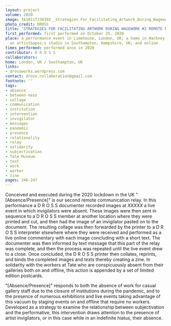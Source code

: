 ```yaml
---
layout: project
volume: 2020
image: 1610117230392__Strategies_For_Facilitating_Artwork_During_Wagework__2_Remote_Relay__Absence_Presence_--D_R_O_S_S.png
photo_credit: DROSS
title: 'STRATEGIES FOR FACILITATING ARTWORK DURING WAGEWORK #2 REMOTE RELAY [ABSENCE/PRESENCE]'
first_performed: first performed on October 25, 2020
place: a performance event in Limehouse, London, UK; a home in Hackney, London, UK;
  an artist&apos;s studio in Southampton, Hampshire, UK; and online
times_performed: performed once in 2020
contributor: D R O S S
collaborators:
home: London, UK / Southampton, UK
links:
- drossworks.wordpress.com
contact: dross.collaboration@gmail.com
footnote: ''
tags:
- absence
- between-ness
- collage
- communication
- institution
- intervention
- invigilator
- messages
- pandemic
- presence
- relationality
- relay
- solidarity
- subjectivation
- Tate Museum
- text
- work
- worker
- zine
pages: 246-247
---
```


Conceived and executed during the 2020 lockdown in the UK "[Absence/Presence]" is our second remote communication relay. In this performance a D R O S S documenter recorded images at *XXXXX* a live event in which invigilators were absent. These images were then sent in sequence to a D R O S S member at another location where they were printed and cut, and then had the image of an invigilator pasted on to the document. The resulting collage was then forwarded by the printer to a D R O S S interpreter elsewhere where they were received and performed as a live online commentary with each image concluding with a short text. The documenter was then informed by text message that this part of the relay was complete, and then the process was repeated until the live event drew to a close. Once concluded, the D R O S S printer then collates, reprints, and binds the completed images and texts thereby creating a zine. In solidarity with the workers at Tate who are conspicuously absent from their galleries both on and offline, this action is appended by a set of limited edition postcards.

"[Absence/Presence]" responds to both the absence of work for casual gallery staff due to the closure of institutions during the pandemic, and to the presence of numerous exhibitions and live events taking advantage of this vacuum by staging events on and offline that require no workers. Developed as a strategy to examine the relationship between subjectivation and the performative, this intervention draws attention to the presence of artist invigilators, or in this case while in an indefinite hiatus, their absence.   